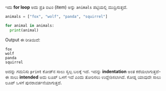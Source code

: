 ಇದು **for loop** ಅದು ಪ್ರತಿ ಐಟಂ (item) ಅನ್ನು `animals` ಪಟ್ಟಿಯಲ್ಲಿ ಮುದ್ರಿಸುತ್ತದೆ.

```python
animals = ["fox", "wolf", "panda", "squirrel"]

for animal in animals:
  print(animal)
```

Output ಈ ರೀತಿಯಿದೆ:

    fox
    wolf
    panda
    squirrel
    

ಅದನ್ನು ಗಮನಿಸು `print` ಕೋಡ್‌ನ ಸಾಲು ಸ್ವಲ್ಪ ಬಲಕ್ಕೆ ಇದೆ. ಇದನ್ನು **indentation** ಅಂತ ಕರೆಯಲಾಗುತ್ತದೆ-ಈ ಸಾಲು **intended** ಅದು ಲೂಪ್ ಒಳಗೆ ಇದೆ ಎಂದು ತೋರಿಸಲು ಉದ್ದೇಶಿಸಲಾಗಿದೆ. ಕೋಡ್ನ ಯಾವುದೇ ಸಾಲು ಲೂಪ್ ಒಳಗೆ ಪುನರಾವರ್ತನೆಯಾಗುತ್ತದೆ.